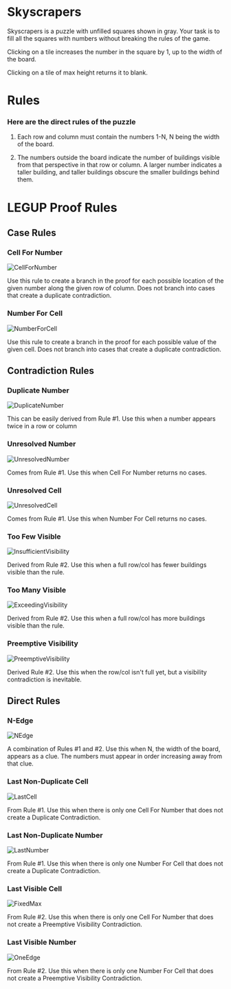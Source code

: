 # Skyscrapers
Skyscrapers is a puzzle with unfilled squares shown in gray. Your task is to fill all the squares with numbers without breaking the rules of the game.

Clicking on a tile increases the number in the square by 1, up to the width of the board.

Clicking on a tile of max height returns it to blank.

# Rules 
### Here are the direct rules of the puzzle

1) Each row and column must contain the numbers 1-N, N being the width of the board.

2) The numbers outside the board indicate the number of buildings visible from that perspective in that row or column. A larger number indicates a taller building, and taller buildings obscure the smaller buildings behind them.

# LEGUP Proof Rules
## Case Rules

### Cell For Number 

![CellForNumber](https://user-images.githubusercontent.com/98851950/202821671-47455459-ac44-47dd-9724-0693d63352d4.png)


Use this rule to create a branch in the proof for each possible location of the given number along the given row of column. Does not branch into cases that create a duplicate contradiction.


### Number For Cell

![NumberForCell](https://user-images.githubusercontent.com/98851950/202821690-a66e8f13-857a-4924-977a-87874ffb961a.png)


Use this rule to create a branch in the proof for each possible value of the given cell. Does not branch into cases that create a duplicate contradiction.

## Contradiction Rules

### Duplicate Number

![DuplicateNumber](https://user-images.githubusercontent.com/98851950/202822278-f6d2f943-4f42-40d4-9bd1-75692b4fab5d.png)


This can be easily derived from Rule #1. Use this when a number appears twice in a row or column

### Unresolved Number

![UnresolvedNumber](https://user-images.githubusercontent.com/98851950/202822254-82d585be-f55d-4041-a257-2d040522975e.png)


Comes from Rule #1. Use this when Cell For Number returns no cases.

### Unresolved Cell

![UnresolvedCell](https://user-images.githubusercontent.com/98851950/202822264-e9e21ef7-91ca-44e0-898c-3f9f6069af25.png)


Comes from Rule #1. Use this when Number For Cell returns no cases.

### Too Few Visible

![InsufficientVisibility](https://user-images.githubusercontent.com/98851950/202822465-b5925c84-97e5-4aeb-b8e6-ac681cdf5e02.png)


Derived from Rule #2. Use this when a full row/col has fewer buildings visible than the rule.

### Too Many Visible

![ExceedingVisibility](https://user-images.githubusercontent.com/98851950/202822483-576203d2-e460-45b2-b7e7-5e25b1ede9e5.png)


Derived from Rule #2. Use this when a full row/col has more buildings visible than the rule.

### Preemptive Visibility

![PreemptiveVisibility](https://user-images.githubusercontent.com/98851950/202822588-cc098bf3-6fe2-4fc1-8e9f-418a35ac2160.png)


Derived Rule #2. Use this when the row/col isn't full yet, but a visibility contradiction is inevitable.

## Direct Rules

### N-Edge

![NEdge](https://user-images.githubusercontent.com/98851950/202823052-366ba057-c863-4f65-a376-6cfee62aac5c.png)


A combination of Rules #1 and #2. Use this when N, the width of the board, appears as a clue. The numbers must appear in order increasing away from that clue.

### Last Non-Duplicate Cell

![LastCell](https://user-images.githubusercontent.com/98851950/202823048-57f768a5-73a3-48a0-9355-fb338fd2d657.png)


From Rule #1. Use this when there is only one Cell For Number that does not create a Duplicate Contradiction.

### Last Non-Duplicate Number

![LastNumber](https://user-images.githubusercontent.com/98851950/202823038-94899ffb-4f38-4305-875e-052369bd0c66.png)


From Rule #1. Use this when there is only one Number For Cell that does not create a Duplicate Contradiction.

### Last Visible Cell

![FixedMax](https://user-images.githubusercontent.com/98851950/202823022-7b011609-749b-49b3-8cf6-39dd5d207bc3.png)


From Rule #2. Use this when there is only one Cell For Number that does not create a Preemptive Visibility Contradiction.

### Last Visible Number

![OneEdge](https://user-images.githubusercontent.com/98851950/202823012-e52a2df3-fa0b-4dbf-b6b9-f2be046d5e8c.png)


From Rule #2. Use this when there is only one Number For Cell that does not create a Preemptive Visibility Contradiction.